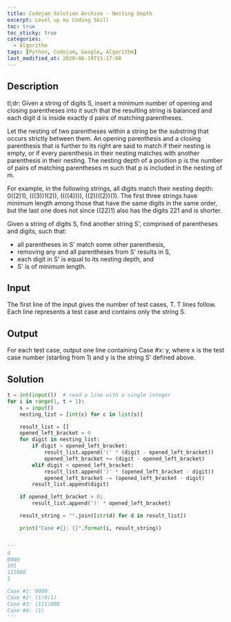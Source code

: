 ```yaml
---
title: Codejam Solution Archive - Nesting Depth
excerpt: Level up my Coding Skill
toc: true
toc_sticky: true
categories:
  - Algorithm
tags: [Python, Codejam, Google, Algorithm]
last_modified_at: 2020-06-19T15:17:00
---
```


Description
-------

tl;dr: Given a string of digits S, insert a minimum number of opening and closing parentheses into it such that the resulting string is balanced and each digit d is inside exactly d pairs of matching parentheses.

Let the nesting of two parentheses within a string be the substring that occurs strictly between them. An opening parenthesis and a closing parenthesis that is further to its right are said to match if their nesting is empty, or if every parenthesis in their nesting matches with another parenthesis in their nesting. The nesting depth of a position p is the number of pairs of matching parentheses m such that p is included in the nesting of m.

For example, in the following strings, all digits match their nesting depth: 0((2)1), (((3))1(2)), ((((4)))), ((2))((2))(1). The first three strings have minimum length among those that have the same digits in the same order, but the last one does not since ((22)1) also has the digits 221 and is shorter.

Given a string of digits S, find another string S', comprised of parentheses and digits, such that:

- all parentheses in S' match some other parenthesis,
- removing any and all parentheses from S' results in S,
- each digit in S' is equal to its nesting depth, and
- S' is of minimum length.

Input
------

The first line of the input gives the number of test cases, T. T lines follow. Each line represents a test case and contains only the string S.

Output
------
For each test case, output one line containing Case #x: y, where x is the test case number (starting from 1) and y is the string S' defined above.


Solution
-----------

```Python
t = int(input())  # read a line with a single integer
for i in range(1, t + 1):
    s = input()
    nesting_list = [int(c) for c in list(s)]

    result_list = []
    opened_left_bracket = 0
    for digit in nesting_list:
        if digit > opened_left_bracket:
            result_list.append('(' * (digit - opened_left_bracket))
            opened_left_bracket += (digit - opened_left_bracket)
        elif digit < opened_left_bracket:
            result_list.append(')' * (opened_left_bracket - digit))
            opened_left_bracket -= (opened_left_bracket - digit)
        result_list.append(digit)

    if opened_left_bracket > 0:
        result_list.append(')' * opened_left_bracket)

    result_string = "".join([str(d) for d in result_list])

    print("Case #{}: {}".format(i, result_string))


'''
4
0000
101
111000
1

Case #1: 0000
Case #2: (1)0(1)
Case #3: (111)000
Case #4: (1)
'''
```